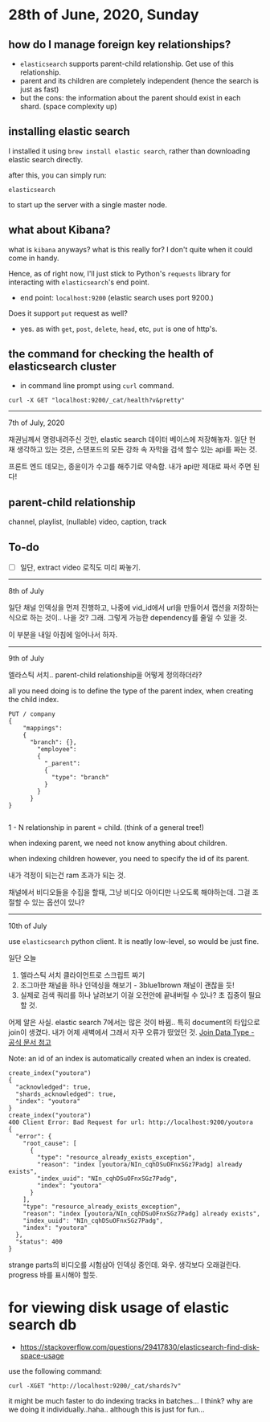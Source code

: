 # 28th of June, 2020, Sunday
## how do I manage foreign key relationships?
- `elasticsearch` supports parent-child relationship. Get use of this relationship. 
- parent and its children are completely independent (hence the search is just as fast)
- but the cons: the information about the parent should exist in each shard. (space complexity up)


## installing elastic search
I installed it using `brew install elastic search`, rather than downloading elastic search directly.

after this, you can simply run:
```
elasticsearch
```
to  start up the server with a single master node.

## what about Kibana?

what is `kibana` anyways? what is this really for? I don't quite when it could
come in handy.

Hence, as of right now, I'll just stick to Python's `requests` library for interacting with `elasticsearch`'s
end point.

- end point: `localhost:9200` (elastic search uses port 9200.)

Does it support `put` request as well?
- yes. as with `get`, `post`, `delete`, `head`, etc, `put` is one of http's.

 
## the command for checking the health of elasticsearch cluster
- in command line prompt using `curl` command.
```
curl -X GET "localhost:9200/_cat/health?v&pretty"
```



---
7th of July, 2020

재권님께서 명령내려주신 것만, elastic search 데이터 베이스에  저장해놓자.
일단 현재 생각하고 있는 것은, 스탠포드의 모든 강좌 속 자막을 검색 할수 있는 api를 짜는 것.

프론트 엔드 데모는, 종윤이가 수고를 해주기로 약속함.
내가 api만 제대로 짜서 주면 된다!


## parent-child relationship

channel,
playlist, (nullable)
video,
caption, 
track



## To-do
- [ ] 일단, extract video 로직도 미리 짜놓기.



--- 
8th of July

일단 채널 인덱싱을 먼저 진행하고, 나중에 vid_id에서 url을 만들어서 캡션을 저장하는 식으로 하는 것이.. 나을 것?
그래. 그렇게 가능한 dependency를 줄일 수 있을 것.

이 부분을 내일 아침에 일어나서 하자.


---
9th of July

엘라스틱 서치.. parent-child relationship을 어떻게 정의하더라?

all you need  doing is to define the type of the parent index, when creating the child index.

```
PUT / company
{
    "mappings":
    {
      "branch": {},
        "employee": 
        {
          "_parent":
          {
            "type": "branch"
          }
        }
      }
}           


```

1 - N relationship in parent = child. (think of a general tree!)

when indexing parent, we need not know anything about children.

when indexing children however, you need to specify the id of its parent.

내가 걱정이 되는건 ram 초과가 되는 것.

채널에서 비디오들을 수집을 할때, 그냥 비디오 아이디만 나오도록 해야하는데. 그걸 조절할 수 있는 옵션이 있나?


--- 
10th of July

use `elasticsearch` python client.
It is neatly low-level, so would be just fine.


일단 오늘 
1. 엘라스틱 서치 클라이언트로 스크립트 짜기
2. 조그마한 채널을 하나 인덱싱을 해보기 -  3blue1brown 채널이 괜찮을 듯!
3. 실제로 검색 쿼리를 하나 날려보기
이걸 오전안에 끝내버릴 수 있나?
초 집중이 필요할 것.

어제 알은 사실. elastic search 7에서는 많은 것이 바뀜.. 특히 document의 타입으로 join이 생겼다. 
내가 어제 새벽에서 그래서 자꾸 오류가 떴었던 것.
[Join Data Type - 공식 문서 첨고](https://www.elastic.co/guide/en/elasticsearch/reference/current/parent-join.html)


Note: an id of an index is automatically created when an index is created.
```
create_index("youtora")
{
  "acknowledged": true,
  "shards_acknowledged": true,
  "index": "youtora"
}
create_index("youtora")
400 Client Error: Bad Request for url: http://localhost:9200/youtora
{
  "error": {
    "root_cause": [
      {
        "type": "resource_already_exists_exception",
        "reason": "index [youtora/NIn_cqhDSuOFnxSGz7Padg] already exists",
        "index_uuid": "NIn_cqhDSuOFnxSGz7Padg",
        "index": "youtora"
      }
    ],
    "type": "resource_already_exists_exception",
    "reason": "index [youtora/NIn_cqhDSuOFnxSGz7Padg] already exists",
    "index_uuid": "NIn_cqhDSuOFnxSGz7Padg",
    "index": "youtora"
  },
  "status": 400
}
```


strange parts의 비디오를 시험삼아 인덱싱 중인데.
와우. 생각보다 오래걸린다. progress 바를 표시해야 할듯.


# for viewing disk usage of elastic search db
- https://stackoverflow.com/questions/29417830/elasticsearch-find-disk-space-usage

use the following command:
```
curl -XGET "http://localhost:9200/_cat/shards?v"
```


it might be much faster to do indexing tracks in batches... I think?
why are we doing it individually..haha.. although this is just for fun...
